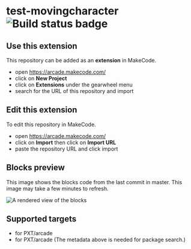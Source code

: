 # test-movingcharacter ![Build status badge](https://github.com/alilholt/test-movingcharacter/workflows/MakeCode/badge.svg)



## Use this extension

This repository can be added as an **extension** in MakeCode.

* open https://arcade.makecode.com/
* click on **New Project**
* click on **Extensions** under the gearwheel menu
* search for the URL of this repository and import

## Edit this extension

To edit this repository in MakeCode.

* open https://arcade.makecode.com/
* click on **Import** then click on **Import URL**
* paste the repository URL and click import

## Blocks preview

This image shows the blocks code from the last commit in master.
This image may take a few minutes to refresh.

![A rendered view of the blocks](https://github.com/alilholt/test-movingcharacter/raw/master/.makecode/blocks.png)

## Supported targets

* for PXT/arcade
* for PXT/arcade
(The metadata above is needed for package search.)


